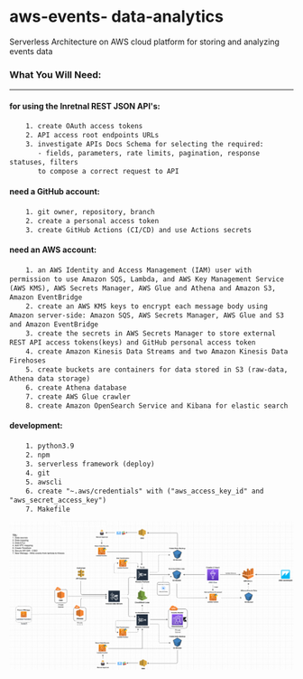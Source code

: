 # aws-events- data-analytics


Serverless Architecture on AWS cloud platform for storing and analyzing events data

### What You Will Need:
-------------------------------------------------------------------------------
#### for using the Inretnal REST JSON API's:
        1. create OAuth access tokens
        2. API access root endpoints URLs
        3. investigate APIs Docs Schema for selecting the required:
           - fields, parameters, rate limits, pagination, response statuses, filters
           to compose a correct request to API 

#### need a GitHub account:
        1. git owner, repository, branch
        2. create a personal access token
        3. create GitHub Actions (CI/CD) and use Actions secrets

#### need an AWS account:
        1. an AWS Identity and Access Management (IAM) user with permission to use Amazon SQS, Lambda, and AWS Key Management Service (AWS KMS), AWS Secrets Manager, AWS Glue and Athena and Amazon S3, Amazon EventBridge
        2. create an AWS KMS keys to encrypt each message body using Amazon server-side: Amazon SQS, AWS Secrets Manager, AWS Glue and S3 and Amazon EventBridge
        3. create the secrets in AWS Secrets Manager to store external REST API access tokens(keys) and GitHub personal access token
        4. create Amazon Kinesis Data Streams and two Amazon Kinesis Data Firehoses            
        5. create buckets are containers for data stored in S3 (raw-data, Athena data storage)
        6. create Athena database
        7. create AWS Glue crawler
        8. create Amazon OpenSearch Service and Kibana for elastic search
        

#### development:
        1. python3.9
        2. npm
        3. serverless framework (deploy)
        4. git
        5. awscli
        6. create "~.aws/credentials" with ("aws_access_key_id" and "aws_secret_access_key")
        7. Makefile

<img src="ddd.png" width="900"/>

